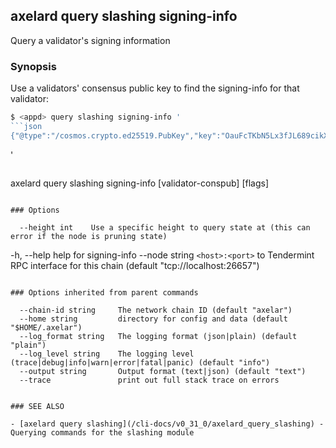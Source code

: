 ## axelard query slashing signing-info

Query a validator's signing information

### Synopsis

Use a validators' consensus public key to find the signing-info for that validator:

````bash
$ <appd> query slashing signing-info '
```json
{"@type":"/cosmos.crypto.ed25519.PubKey","key":"OauFcTKbN5Lx3fJL689cikXBqe+hcp6Y+x0rYUdR9Jk="}
````

'

```

```

axelard query slashing signing-info [validator-conspub] [flags]

```

### Options

```

      --height int    Use a specific height to query state at (this can error if the node is pruning state)

-h, --help help for signing-info
--node string `<host>:<port>` to Tendermint RPC interface for this chain (default "tcp://localhost:26657")

```

### Options inherited from parent commands

```

      --chain-id string     The network chain ID (default "axelar")
      --home string         directory for config and data (default "$HOME/.axelar")
      --log_format string   The logging format (json|plain) (default "plain")
      --log_level string    The logging level (trace|debug|info|warn|error|fatal|panic) (default "info")
      --output string       Output format (text|json) (default "text")
      --trace               print out full stack trace on errors

```

### SEE ALSO

- [axelard query slashing](/cli-docs/v0_31_0/axelard_query_slashing) - Querying commands for the slashing module
```
